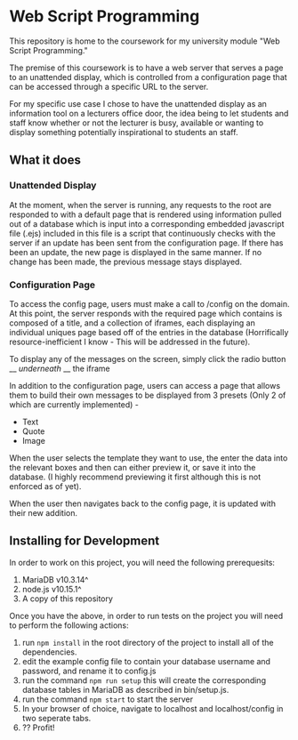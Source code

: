 # Web Script Programming
This repository is home to the coursework for my university module "Web Script Programming."

The premise of this coursework is to have a web server that serves a page to an unattended display, which is controlled
from a configuration page that can be accessed through a specific URL to the server.

For my specific use case I chose to have the unattended display as an information tool on a lecturers office door, the idea
being to let students and staff know whether or not the lecturer is busy, available or wanting to display something potentially
inspirational to students an staff.

## What it does
### Unattended Display
At the moment, when the server is running, any requests to the root are responded to with a default page that is rendered using information pulled out of a database which is input into a corresponding embedded javascript file (.ejs) included in this file is a script that continuously checks with the server if an update has been sent from the configuration page. If there has been an update, the new page is displayed in the same manner. If no change has been made, the previous message stays displayed.
### Configuration Page
To access the config page, users must make a call to /config on the domain. At this point, the server responds with the required page which contains is composed of a title, and a collection of iframes, each displaying an individual uniques page based off of the entries in the database (Horrifically resource-inefficient I know - This will be addressed in the future).

To display any of the messages on the screen, simply click the radio button __ _underneath_ __ the iframe

In addition to the configuration page, users can access a page that allows them to build their own messages to be displayed from 3 presets (Only 2 of which are currently implemented) -
  * Text
  * Quote
  * Image

When the user selects the template they want to use, the enter the data into the relevant boxes and then can either preview it, or save it into the database. (I highly recommend previewing it first although this is not enforced as of yet).

When the user then navigates back to the config page, it is updated with their new addition.

## Installing for Development
In order to work on this project, you will need the following prerequesits:
1. MariaDB v10.3.14^
2. node.js v10.15.1^
3. A copy of this repository

Once you have the above, in order to run tests on the project you will need to perform the following actions:
1. run ``` npm install ``` in the root directory of the project to install all of the dependencies.
2. edit the example config file to contain your database username and password, and rename it to config.js
3. run the command ``` npm run setup ``` this will create the corresponding database tables in MariaDB as described in bin/setup.js.
4. run the command ``` npm start ``` to start the server
5. In your browser of choice, navigate to localhost and localhost/config in two seperate tabs.
6. ?? Profit!
